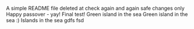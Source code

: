 A simple README file
deleted at
check again
and again
safe changes only
Happy passover - yay!
Final test!
Green island in the sea
Green island in the sea :)
Islands in the sea
gdfs
fsd
